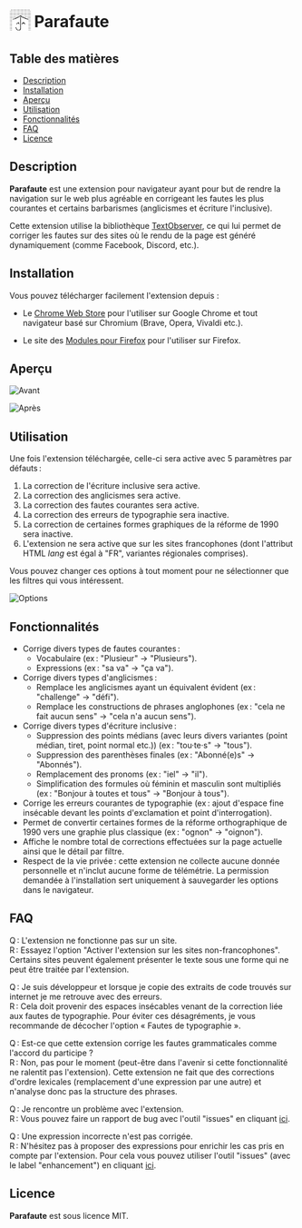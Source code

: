 
<h1 align="left">
<sub>
<img  src="src/icons/icon-48.png" height="38" width="38">
</sub>
Parafaute
</h1>

## Table des matières

-   [Description](#description)
-   [Installation](#installation)
-   [Aperçu](#aperçu)
-   [Utilisation](#utilisation)
-   [Fonctionnalités](#fonctionnalités)
-   [FAQ](#faq)
-   [Licence](#licence)


## Description

**Parafaute** est une extension pour navigateur ayant pour but de rendre la navigation sur le web plus agréable en corrigeant les fautes les plus courantes et certains barbarismes (anglicismes et écriture l'inclusive).

Cette extension utilise la bibliothèque [TextObserver](https://github.com/DanielZTing/TextObserver), ce qui lui permet de corriger les fautes sur des sites où le rendu de la page est généré dynamiquement (comme Facebook, Discord, etc.).

## Installation

Vous pouvez télécharger facilement l'extension depuis :

- Le [Chrome Web Store](https://chrome.google.com/webstore/detail/parafaute/jfnefaojdbdjdaobckpmbgfibannmpcg) pour l'utiliser sur Google Chrome et tout navigateur basé sur Chromium (Brave, Opera, Vivaldi etc.).

- Le site des [Modules pour Firefox](https://addons.mozilla.org/fr/firefox/addon/parafaute/) pour l'utiliser sur Firefox.

## Aperçu

![Avant](https://github.com/user-attachments/assets/f256bac6-5544-4a68-8ea8-9f85c5f31c7c)

![Après](https://github.com/user-attachments/assets/c8f6e459-d125-4747-9d1b-7dbd61c44b06)

## Utilisation

Une fois l'extension téléchargée, celle-ci sera active avec 5 paramètres par défauts :

1) La correction de l'écriture inclusive sera active.  
2) La correction des anglicismes sera active.  
3) La correction des fautes courantes sera active.  
4) La correction des erreurs de typographie sera inactive.  
5) La correction de certaines formes graphiques de la réforme de 1990 sera inactive.  
6) L'extension ne sera active que sur les sites francophones (dont l'attribut HTML *lang* est égal à "FR", variantes régionales comprises).

Vous pouvez changer ces options à tout moment pour ne sélectionner que les filtres qui vous intéressent.

![Options](https://github.com/user-attachments/assets/074246fd-ba6f-4d3b-8610-e6d24d8d7efd)


## Fonctionnalités

* Corrige divers types de fautes courantes :
    - Vocabulaire (ex : "Plusieur" → "Plusieurs").
    - Expressions (ex : "sa va" → "ça va").
* Corrige divers types d'anglicismes :
    - Remplace les anglicismes ayant un équivalent évident (ex : "challenge" → "défi").
    - Remplace les constructions de phrases anglophones (ex : "cela ne fait aucun sens" → "cela n'a aucun sens").
* Corrige divers types d'écriture inclusive :
    - Suppression des points médians (avec leurs divers variantes (point médian, tiret, point normal etc.)) (ex : "tou·te·s" → "tous").
    - Suppression des parenthèses finales (ex : "Abonné(e)s" → "Abonnés").
    - Remplacement des pronoms (ex : "iel" → "il").
    - Simplification des formules où féminin et masculin sont multipliés (ex : "Bonjour à toutes et tous" → "Bonjour à tous").
* Corrige les erreurs courantes de typographie (ex : ajout d'espace fine insécable devant les points d'exclamation et point d'interrogation).
* Permet de convertir certaines formes de la réforme orthographique de 1990 vers une graphie plus classique (ex : "ognon" → "oignon").
* Affiche le nombre total de corrections effectuées sur la page actuelle ainsi que le détail par filtre. 
* Respect de la vie privée : cette extension ne collecte aucune donnée personnelle et n'inclut aucune forme de télémétrie. La permission demandée à l'installation sert uniquement à sauvegarder les options dans le navigateur.

## FAQ

Q : L'extension ne fonctionne pas sur un site.  
R : Essayez l'option "Activer l'extension sur les sites non-francophones". Certains sites peuvent également présenter le texte sous une forme qui ne peut être traitée par l'extension.

Q : Je suis développeur et lorsque je copie des extraits de code trouvés sur internet je me retrouve avec des erreurs.  
R : Cela doit provenir des espaces insécables venant de la correction liée aux fautes de typographie. Pour éviter ces désagréments, je vous recommande de décocher l'option « Fautes de typographie ».

Q : Est-ce que cette extension corrige les fautes grammaticales comme l'accord du participe ?  
R : Non, pas pour le moment (peut-être dans l'avenir si cette fonctionnalité ne ralentit pas l'extension). Cette extension ne fait que des corrections d'ordre lexicales (remplacement d'une expression par une autre) et n'analyse donc pas la structure des phrases.

Q : Je rencontre un problème avec l'extension.  
R : Vous pouvez faire un rapport de bug avec l'outil "issues" en cliquant [ici](https://github.com/leoncik/Parafaute/issues).

Q : Une expression incorrecte n'est pas corrigée.  
R : N'hésitez pas à proposer des expressions pour enrichir les cas pris en compte par l'extension. Pour cela vous pouvez utiliser l'outil "issues" (avec le label "enhancement") en cliquant [ici](https://github.com/leoncik/Parafaute/issues).


## Licence

**Parafaute** est sous licence MIT.
